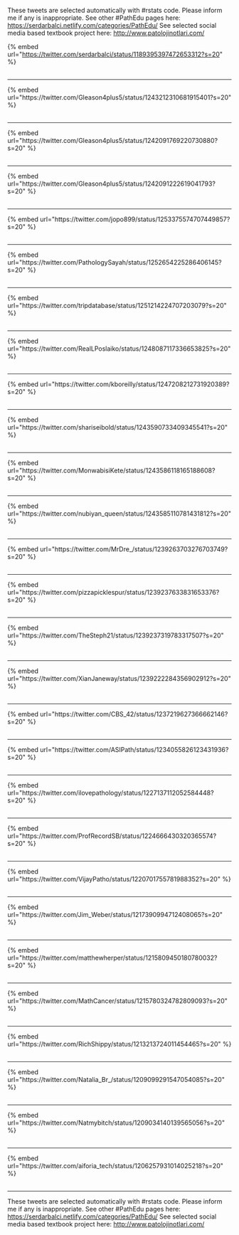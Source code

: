 

These tweets are selected automatically with #rstats code. Please inform me if any is inappropriate.
See other #PathEdu pages here: https://serdarbalci.netlify.com/categories/PathEdu/ 
See selected social media based textbook project here: http://www.patolojinotlari.com/

{% embed url="https://twitter.com/serdarbalci/status/1189395397472653312?s=20" %}<br>
<br>
<hr>
{% embed url="https://twitter.com/Gleason4plus5/status/1243212310681915401?s=20" %}<br>
<br>
<hr>
{% embed url="https://twitter.com/Gleason4plus5/status/1242091769220730880?s=20" %}<br>
<br>
<hr>
{% embed url="https://twitter.com/Gleason4plus5/status/1242091222619041793?s=20" %}<br>
<br>
<hr>
{% embed url="https://twitter.com/jopo899/status/1253375574707449857?s=20" %}<br>
<br>
<hr>
{% embed url="https://twitter.com/PathologySayah/status/1252654225286406145?s=20" %}<br>
<br>
<hr>
{% embed url="https://twitter.com/tripdatabase/status/1251214224707203079?s=20" %}<br>
<br>
<hr>
{% embed url="https://twitter.com/RealLPoslaiko/status/1248087117336653825?s=20" %}<br>
<br>
<hr>
{% embed url="https://twitter.com/kboreilly/status/1247208212731920389?s=20" %}<br>
<br>
<hr>
{% embed url="https://twitter.com/shariseibold/status/1243590733409345541?s=20" %}<br>
<br>
<hr>
{% embed url="https://twitter.com/MonwabisiKete/status/1243586118165188608?s=20" %}<br>
<br>
<hr>
{% embed url="https://twitter.com/nubiyan_queen/status/1243585110781431812?s=20" %}<br>
<br>
<hr>
{% embed url="https://twitter.com/MrDre_/status/1239263703276703749?s=20" %}<br>
<br>
<hr>
{% embed url="https://twitter.com/pizzapicklespur/status/1239237633831653376?s=20" %}<br>
<br>
<hr>
{% embed url="https://twitter.com/TheSteph21/status/1239237319783317507?s=20" %}<br>
<br>
<hr>
{% embed url="https://twitter.com/XianJaneway/status/1239222284356902912?s=20" %}<br>
<br>
<hr>
{% embed url="https://twitter.com/CBS_42/status/1237219627366662146?s=20" %}<br>
<br>
<hr>
{% embed url="https://twitter.com/ASIPath/status/1234055826123431936?s=20" %}<br>
<br>
<hr>
{% embed url="https://twitter.com/ilovepathology/status/1227137112052584448?s=20" %}<br>
<br>
<hr>
{% embed url="https://twitter.com/ProfRecordSB/status/1224666430320365574?s=20" %}<br>
<br>
<hr>
{% embed url="https://twitter.com/VijayPatho/status/1220701755781988352?s=20" %}<br>
<br>
<hr>
{% embed url="https://twitter.com/Jim_Weber/status/1217390994712408065?s=20" %}<br>
<br>
<hr>
{% embed url="https://twitter.com/matthewherper/status/1215809450180780032?s=20" %}<br>
<br>
<hr>
{% embed url="https://twitter.com/MathCancer/status/1215780324782809093?s=20" %}<br>
<br>
<hr>
{% embed url="https://twitter.com/RichShippy/status/1213213724011454465?s=20" %}<br>
<br>
<hr>
{% embed url="https://twitter.com/Natalia_Br_/status/1209099291547054085?s=20" %}<br>
<br>
<hr>
{% embed url="https://twitter.com/Natmybitch/status/1209034140139565056?s=20" %}<br>
<br>
<hr>
{% embed url="https://twitter.com/aiforia_tech/status/1206257931014025218?s=20" %}<br>
<br>
<hr>


These tweets are selected automatically with #rstats code. Please inform me if any is inappropriate.
See other #PathEdu pages here: https://serdarbalci.netlify.com/categories/PathEdu/ 
See selected social media based textbook project here: http://www.patolojinotlari.com/
